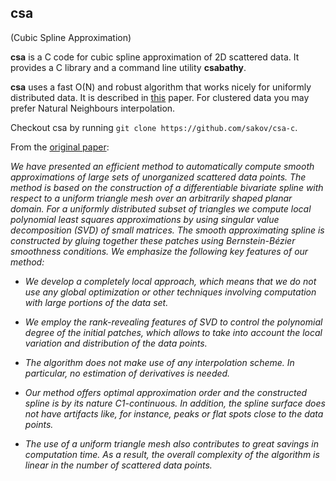 ## csa ##
(Cubic Spline Approximation)

**csa** is a C code for cubic spline approximation of 2D scattered data. It provides a C library and a command line utility **csabathy**.

**csa** uses a fast O(N) and robust algorithm that works nicely for uniformly distributed data. It is described in [this](http://dx.doi.org/10.1109/VISUAL.2001.964530) paper. For clustered data you may prefer Natural Neighbours interpolation.

Checkout csa by running `git clone https://github.com/sakov/csa-c`.

From the [original paper](http://dx.doi.org/10.1109/VISUAL.2001.964530):

*We have presented an efficient method to automatically compute smooth approximations of large sets of unorganized scattered data points. The method is based on the construction of a differentiable bivariate spline with respect to a uniform triangle mesh over an arbitrarily shaped planar domain. For a uniformly distributed subset of triangles we compute local polynomial least squares approximations by using singular value decomposition (SVD) of small matrices. The smooth approximating spline is constructed by gluing together these patches using Bernstein-Bézier smoothness conditions. We emphasize the following key features of our method:*

- *We develop a completely local approach, which means that we do not use any global optimization or other techniques involving computation with large portions of the data set.*

- *We employ the rank-revealing features of SVD to control the polynomial degree of the initial patches, which allows to take into account the local variation and distribution of the data points.*

- *The algorithm does not make use of any interpolation scheme. In particular, no estimation of derivatives is needed.*

- *Our method offers optimal approximation order and the constructed spline is by its nature C1-continuous. In addition, the spline surface does not have artifacts like, for instance, peaks or flat spots close to the data points.*

- *The use of a uniform triangle mesh also contributes to great savings in computation time. As a result, the overall complexity of the algorithm is linear in the number of scattered data points.*
